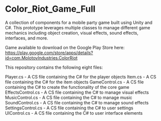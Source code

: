 # Color_Riot_Game_Full
A collection of components for a mobile party game built using Unity and C#. This prototype leverages multiple classes to manage different game mechanics including object creation, visual effects, sound effects, interfaces, and more.

Game available to download on the Google Play Store here: https://play.google.com/store/apps/details?id=com.MolotovIndustries.ColorRiot

This repository contains the following eight files:

Player.cs - A CS file containing the C# for the player objects
Item.cs - A CS file containing the C# for the item objects
GameControl.cs - A CS file containing the C# to create the functionality of the core game
EffectsControl.cs - A CS file containing the C# to manage visual effects
MusicControl.cs - A CS file containing the C# to manage music
SoundControl.cs - A CS file containing the C# to manage sound effects
SettingsControl.cs - A CS file containing the C# to user settings
UIControl.cs - A CS file containing the C# to user interface elements
